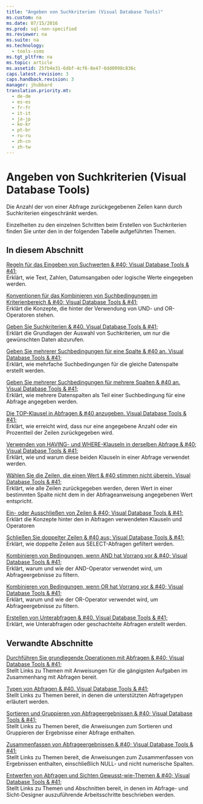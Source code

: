 ```yaml
---
title: "Angeben von Suchkriterien (Visual Database Tools)"
ms.custom: na
ms.date: 07/15/2016
ms.prod: sql-non-specified
ms.reviewer: na
ms.suite: na
ms.technology: 
  - tools-ssms
ms.tgt_pltfrm: na
ms.topic: article
ms.assetid: 25fb4e31-6dbf-4cf6-8e47-0dd0998c836c
caps.latest.revision: 3
caps.handback.revision: 3
manager: jhubbard
translation.priority.mt: 
  - de-de
  - es-es
  - fr-fr
  - it-it
  - ja-jp
  - ko-kr
  - pt-br
  - ru-ru
  - zh-cn
  - zh-tw
---
```

# Angeben von Suchkriterien (Visual Database Tools)
Die Anzahl der von einer Abfrage zurückgegebenen Zeilen kann durch Suchkriterien eingeschränkt werden.  
  
Einzelheiten zu den einzelnen Schritten beim Erstellen von Suchkriterien finden Sie unter den in der folgenden Tabelle aufgeführten Themen.  
  
## In diesem Abschnitt  
[Regeln für das Eingeben von Suchwerten & #40; Visual Database Tools & #41;](../content/Rules-for-Entering-Search-Values--Visual-Database-Tools-.md)  
Erklärt, wie Text, Zahlen, Datumsangaben oder logische Werte eingegeben werden.  
  
[Konventionen für das Kombinieren von Suchbedingungen im Kriterienbereich & #40; Visual Database Tools & #41;](../content/Conventions-for-Combining-Search-Conditions-in-the-Criteria-Pane--Visual-Database-Tools-.md)  
Erklärt die Konzepte, die hinter der Verwendung von UND- und OR-Operatoren stehen.  
  
[Geben Sie Suchkriterien & #40. Visual Database Tools & #41;](../content/Specify-Search-Conditions--Visual-Database-Tools-.md)  
Erklärt die Grundlagen der Auswahl von Suchkriterien, um nur die gewünschten Daten abzurufen.  
  
[Geben Sie mehrerer Suchbedingungen für eine Spalte & #40 an. Visual Database Tools & #41;](../content/Specify-Multiple-Search-Conditions-for-One-Column--Visual-Database-Tools-.md)  
Erklärt, wie mehrfache Suchbedingungen für die gleiche Datenspalte erstellt werden.  
  
[Geben Sie mehrerer Suchbedingungen für mehrere Spalten & #40 an. Visual Database Tools & #41;](../content/Specify-Multiple-Search-Conditions-for-Multiple-Columns--Visual-Database-Tools-.md)  
Erklärt, wie mehrere Datenspalten als Teil einer Suchbedingung für eine Abfrage angegeben werden.  
  
[Die TOP-Klausel in Abfragen & #40 anzugeben. Visual Database Tools & #41;](../content/Specify-the-TOP-Clause-in-Queries--Visual-Database-Tools-.md)  
Erklärt, wie erreicht wird, dass nur eine angegebene Anzahl oder ein Prozentteil der Zeilen zurückgegeben wird.  
  
[Verwenden von HAVING- und WHERE-Klauseln in derselben Abfrage & #40; Visual Database Tools & #41;](../content/Use-HAVING-and-WHERE-Clauses-in-the-Same-Query--Visual-Database-Tools-.md)  
Erklärt, wie und warum diese beiden Klauseln in einer Abfrage verwendet werden.  
  
[Wählen Sie die Zeilen, die einen Wert & #40 stimmen nicht überein. Visual Database Tools & #41;](../content/Select-Rows-That-Do-Not-Match-a-Value--Visual-Database-Tools-.md)  
Erklärt, wie alle Zeilen zurückgegeben werden, deren Wert in einer bestimmten Spalte nicht dem in der Abfrageanweisung angegebenen Wert entspricht.  
  
[Ein- oder Ausschließen von Zeilen & #40; Visual Database Tools & #41;](../content/Include-or-Exclude-Rows--Visual-Database-Tools-.md)  
Erklärt die Konzepte hinter den in Abfragen verwendeten Klauseln und Operatoren   
  
[Schließen Sie doppelter Zeilen & #40 aus; Visual Database Tools & #41;](../content/Exclude-Duplicate-Rows--Visual-Database-Tools-.md)  
Erklärt, wie doppelte Zeilen aus SELECT-Abfragen gefiltert werden.  
  
[Kombinieren von Bedingungen, wenn AND hat Vorrang vor & #40; Visual Database Tools & #41;](../content/Combine-Conditions-When-AND-Has-Precedence--Visual-Database-Tools-.md)  
Erklärt, warum und wie der AND-Operator verwendet wird, um Abfrageergebnisse zu filtern.  
  
[Kombinieren von Bedingungen, wenn OR hat Vorrang vor & #40; Visual Database Tools & #41;](../content/Combine-Conditions-When-OR-Has-Precedence--Visual-Database-Tools-.md)  
Erklärt, warum und wie der OR-Operator verwendet wird, um Abfrageergebnisse zu filtern.  
  
[Erstellen von Unterabfragen & #40. Visual Database Tools & #41;](../content/Create-Subqueries--Visual-Database-Tools-.md)  
Erklärt, wie Unterabfragen oder geschachtelte Abfragen erstellt werden.  
  
## Verwandte Abschnitte  
[Durchführen Sie grundlegende Operationen mit Abfragen & #40; Visual Database Tools & #41;](../content/Perform-Basic-Operations-with-Queries--Visual-Database-Tools-.md)  
Stellt Links zu Themen mit Anweisungen für die gängigsten Aufgaben im Zusammenhang mit Abfragen bereit.  
  
[Typen von Abfragen & #40. Visual Database Tools & #41;](../content/Types-of-Queries--Visual-Database-Tools-.md)  
Stellt Links zu Themen bereit, in denen die unterstützten Abfragetypen erläutert werden.  
  
[Sortieren und Gruppieren von Abfrageergebnissen & #40; Visual Database Tools & #41;](../content/Sort-and-Group-Query-Results--Visual-Database-Tools-.md)  
Stellt Links zu Themen bereit, die Anweisungen zum Sortieren und Gruppieren der Ergebnisse einer Abfrage enthalten.  
  
[Zusammenfassen von Abfrageergebnissen & #40; Visual Database Tools & #41;](../content/Summarize-Query-Results--Visual-Database-Tools-.md)  
Stellt Links zu Themen bereit, die Anweisungen zum Zusammenfassen von Ergebnissen enthalten, einschließlich NULL- und nicht numerische Spalten.  
  
[Entwerfen von Abfragen und Sichten Gewusst-wie-Themen & #40; Visual Database Tools & #41;](../content/Design-Queries-and-Views-How-to-Topics--Visual-Database-Tools-.md)  
Stellt Links zu Themen und Abschnitten bereit, in denen im Abfrage- und Sicht-Designer auszuführende Arbeitsschritte beschrieben werden.  
  
